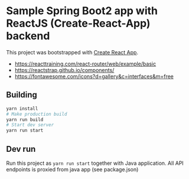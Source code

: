 # Sample Spring Boot2 app with ReactJS (Create-React-App) backend

This project was bootstrapped with [Create React App](https://github.com/facebook/create-react-app).

  * https://reacttraining.com/react-router/web/example/basic
  * https://reactstrap.github.io/components/
  * https://fontawesome.com/icons?d=gallery&c=interfaces&m=free

## Building

```bash
yarn install
# Make production build
yarn run build 
# Start dev server
yarn run start
```

## Dev run

Run this project as ``yarn run start`` together with Java application.
All API endpoints is proxied from java app (see package.json)
